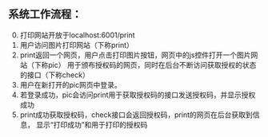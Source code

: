 ## 系统工作流程：
0. 打印网站开放于localhost:6001/print 
1. 用户访问图片打印网站（下称print）
2. print返回一个网页，用户点击打印图片按钮，网页中的js控件打开一个图片网站（下称pic）
用于颁布授权码的网页，同时在后台不断访问获取授权的状态的接口（下称check）
3. 用户在新打开的pic网页中登录。
4. 若登录成功，pic会访问print用于获取授权码的接口发送授权码，并显示授权成功
5. print成功获取授权码，check接口会返回授权码，print的网页在后台获取到信息，
显示“打印成功”和用于打印的授权码